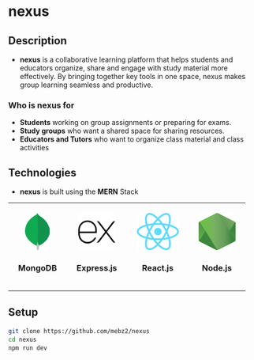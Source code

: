 # nexus

## Description

- **nexus** is a collaborative learning platform that helps students and educators organize, share and engage with study material more effectively. By bringing together key tools in one space, nexus makes group learning seamless and productive.

### Who is **nexus** for
- **Students** working on group assignments or preparing for exams.
- **Study groups** who want a shared space for sharing resources.
- **Educators and Tutors** who want to organize class material and class activities

## Technologies
- **nexus** is built using the **MERN** Stack
<table align="center" style="border-collapse: collapse; border: none;">
  <tr>
    <td align="center" style="border:none; padding:20px;">
      <img src="assets/mongo.png" width="50" height="75">
      <h3>MongoDB</h3>
    </td>
    <td align="center" style="border:none; padding:20px;">
      <img src="assets/express.png" width="75" height="75">
      <h3>Express.js</h3>
    </td>
    <td align="center" style="border:none; padding:20px;">
      <img src="assets/react.png" width="85" height="75">
      <h3>React.js</h3>
    </td>
    <td align="center" style="border:none; padding:20px;">
      <img src="assets/node.png" width="75" height="75">
      <h3>Node.js</h3>
    </td>
  </tr>
</table>


## Setup

```bash
git clone https://github.com/mebz2/nexus
cd nexus
npm run dev
```
